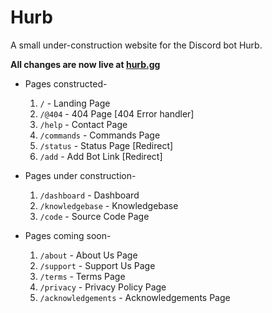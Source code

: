 # Hurb

A small under-construction website for the Discord bot Hurb.

**All changes are now live at [hurb.gg](https://hurb.gg)**


+ Pages constructed-
  1. `/` -                 Landing Page
  2. `/@404` -             404 Page [404 Error handler]
  3. `/help` -             Contact Page
  4. `/commands` -         Commands Page
  5. `/status` -           Status Page [Redirect]
  6. `/add` -              Add Bot Link [Redirect]

+ Pages under construction-
  1. `/dashboard` -        Dashboard
  2. `/knowledgebase` -    Knowledgebase
  3. `/code` -             Source Code Page

+ Pages coming soon-
  1. `/about` -            About Us Page
  2. `/support` -          Support Us Page
  3. `/terms` -            Terms Page
  4. `/privacy` -          Privacy Policy Page
  5. `/acknowledgements` - Acknowledgements Page
